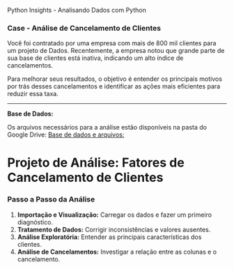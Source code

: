 Python Insights - Analisando Dados com Python

### **Case - Análise de Cancelamento de Clientes**

Você foi contratado por uma empresa com mais de 800 mil clientes para um projeto de Dados. Recentemente, a empresa notou que grande parte de sua base de clientes está inativa, indicando um alto índice de cancelamentos.

Para melhorar seus resultados, o objetivo é entender os principais motivos por trás desses cancelamentos e identificar as ações mais eficientes para reduzir essa taxa.

---

**Base de Dados:**

Os arquivos necessários para a análise estão disponíveis na pasta do Google Drive:
[Base de dados e arquivos:](https://drive.google.com/drive/folders/1uDes7ePdkHiraJmiyeZ-w5lfc8K6NYFZ?usp=drive_link)

# Projeto de Análise: Fatores de Cancelamento de Clientes

### **Passo a Passo da Análise**

1.  **Importação e Visualização:** Carregar os dados e fazer um primeiro diagnóstico.
2.  **Tratamento de Dados:** Corrigir inconsistências e valores ausentes.
3.  **Análise Exploratória:** Entender as principais características dos clientes.
4.  **Análise de Cancelamentos:** Investigar a relação entre as colunas e o cancelamento.
